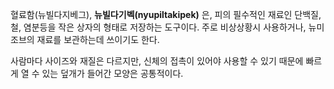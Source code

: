 혈료함(뉴빌다지베그), **뉴빌다기벡(nyupiltakipek)** 은, 피의 필수적인 재료인 단백질, 철, 염분등을 작은 상자의 형태로 저장하는 도구이다. 주로 비상상황시 사용하거나, 뉴미조브의 재료를 보관하는데 쓰이기도 한다.

사람마다 사이즈와 재질은 다르지만, 신체의 접촉이 있어야 사용할 수 있기 때문에 빠르게 열 수 있는 덮개가 들어간 모양은 공통적이다.